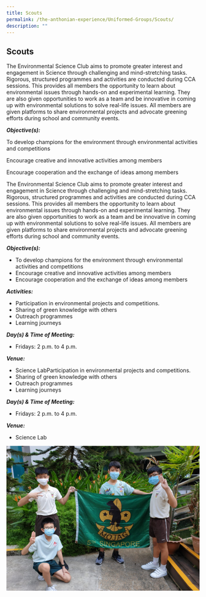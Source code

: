 ```yaml
---
title: Scouts
permalink: /the-anthonian-experience/Uniformed-Groups/Scouts/
description: ""
---
```


## Scouts

The Environmental Science Club aims to promote greater interest and engagement in Science through challenging and mind-stretching tasks. Rigorous, structured programmes and activities are conducted during CCA sessions. This provides all members the opportunity to learn about environmental issues through hands-on and experimental learning. They are also given opportunities to work as a team and be innovative in coming up with environmental solutions to solve real-life issues. All members are given platforms to share environmental projects and advocate greening efforts during school and community events.  

  

_**Objective(s):**_ 

To develop champions for the environment through environmental activities and competitions

Encourage creative and innovative activities among members

Encourage cooperation and the exchange of ideas among members

  

The Environmental Science Club aims to promote greater interest and engagement in Science through challenging and mind-stretching tasks. Rigorous, structured programmes and activities are conducted during CCA sessions. This provides all members the opportunity to learn about environmental issues through hands-on and experimental learning. They are also given opportunities to work as a team and be innovative in coming up with environmental solutions to solve real-life issues. All members are given platforms to share environmental projects and advocate greening efforts during school and community events.  

  

**_Objective(s):_** 

*   To develop champions for the environment through environmental activities and competitions
*   Encourage creative and innovative activities among members
*   Encourage cooperation and the exchange of ideas among members

  

**_Activities:_**

*   Participation in environmental projects and competitions.  
*   Sharing of green knowledge with others
*   Outreach programmes
*   Learning journeys 

  

**_Day(s) & Time of Meeting:_**

*   Fridays: 2 p.m. to 4 p.m. 

  

**_Venue:_**

*   Science LabParticipation in environmental projects and competitions.  
*   Sharing of green knowledge with others
*   Outreach programmes
*   Learning journeys 

  

**_Day(s) & Time of Meeting:_**

*   Fridays: 2 p.m. to 4 p.m. 

  

**_Venue:_**

*   Science Lab

![](/images/Scouts%204.jpeg)